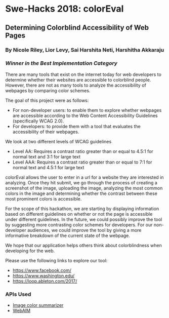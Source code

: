 # Swe-Hacks 2018: colorEval
## Determining Colorblind Accessibility of Web Pages
### By Nicole Riley, Lior Levy, Sai Harshita Neti, Harshitha Akkaraju

### _Winner in the Best Implementation Category_

There are many tools that exist on the internet today for web developers to determine whether their websites are accessible to colorblind people. However, there are not as many tools to analyze the accessibility of webpages by comparing color schemes.

The goal of this project were as follows:
* For non-developer users: to enable them to explore whether webpages are accessible according to the Web Content Accessibility Guidelines (specifically WCAG 2.0).
* For developers: to provide them with a tool that evaluates the accessibility of their webpages.

We look at two different levels of WCAG guidelines
* Level AA: Requires a contrast ratio greater than or equal to 4.5:1 for normal text and 3:1 for large text
* Level AAA: Requires a contrast ratio greater than or equal to  7:1 for normal text and 4.5:1 for large text

colorEval allows the user to enter in a url for a website they are interested in analyzing. Once they hit submit, we go through the process of creating a screenshot of the image, uploading the image, analyzing the most common colors in the image and determining whether the contrast between these most prominent colors is accessible.

For the scope of this hackathon, we are starting by displaying information based on different guidelines on whether or not the page is accessible under different guidelines. In the future, we could possibly improve the tool by suggesting more contrasting color schemes for developers. For our non-developer audiences, we could improve the tool by giving a more informative breakdown of the current state of the webpage. 

We hope that our application helps others think about colorblindness when developing for the web.

Please use the following links to explore our tool:
* https://www.facebook.com/
* https://www.washington.edu/
* https://loop.ableton.com/2017/

### APIs Used
* [Image color summarizer](http://mkweb.bcgsc.ca/color-summarizer/)
* [WebAIM](https://webaim.org/resources/contrastchecker/)
